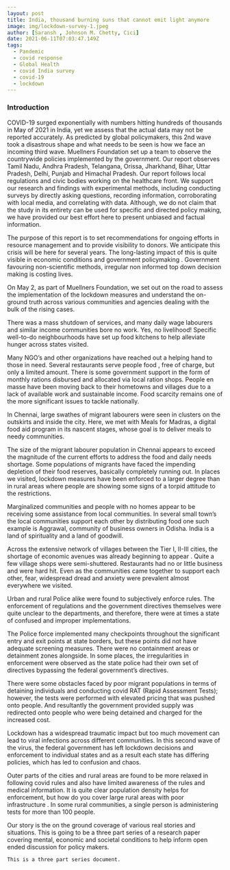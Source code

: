 ```yaml
---
layout: post
title: India, thousand burning suns that cannot emit light anymore
image: img/lockdown-survey-1.jpeg
author: [Saransh , Johnson M. Chetty, Cici]
date: 2021-06-11T07:03:47.149Z
tags:
  - Pandemic
  - covid response
  - Global Health
  - covid India survey
  - covid-19
  - lockdown
---
```


### Introduction

COVID-19 surged exponentially with numbers hitting hundreds of thousands in May of 2021 in India, yet we assess that the actual data may not be reported accurately. As predicted by global policymakers, this 2nd wave took a disastrous shape and what needs to be seen is how we face an incoming third wave.
Muellners Foundation set up a team to observe the countrywide policies implemented by the government. Our report observes Tamil Nadu, Andhra Pradesh, Telangana, Orissa, Jharkhand, Bihar, Uttar Pradesh, Delhi, Punjab and Himachal Pradesh. Our report follows local regulations and civic bodies working on the healthcare front. We support our research and findings with experimental methods, including conducting surveys by directly asking questions, recording information, corroborating with local media, and correlating with data. Although, we do not claim that the study in its entirety can be used for specific and directed policy making, we have provided our best effort here to present unbiased and factual information.

The purpose of this report is to set recommendations for ongoing efforts in resource management and to provide visibility to donors. We anticipate this crisis will be here for several years. The long-lasting impact of this is quite visible in economic conditions and government policymaking . Government favouring  non-scientific methods, irregular non informed top down decision making is costing lives.

On May 2, as part of Muellners Foundation, we set out on the road to assess the implementation of the lockdown measures and understand the on-ground truth across various communities and agencies dealing with the bulk of the rising cases.

There was a mass shutdown of services, and many daily wage labourers and similar income communities bore no work. Yes, no livelihood! Specific well-to-do neighbourhoods have set up food kitchens to help alleviate hunger across states visited.

Many NGO’s and other organizations have reached out a helping hand to those in need. Several restaurants serve people food , free of charge,  but only a limited amount. There is some government support in the form of monthly rations disbursed and allocated via local ration shops.
People en masse have been moving back to their hometowns and villages due to a lack of available work and sustainable income. Food scarcity remains one of the more significant issues to tackle nationally.

In Chennai, large swathes of migrant labourers were seen in clusters on the outskirts and inside the city. Here, we met with  Meals for Madras, a digital food aid program in its nascent stages, whose goal is to deliver meals to needy communities.

The size of the migrant labourer population in Chennai appears to exceed the magnitude of the current efforts to address the food and daily needs shortage. Some populations of migrants have faced the impending depletion of their food reserves, basically completely running out.
In places we visited, lockdown measures  have been enforced to a larger degree than in rural areas where people are showing some signs of a torpid attitude to the restrictions.

Marginalized communities and people with no homes appear to be receiving some assistance from local communities. In several small town’s the local communities support each other by distributing food one such example is Aggrawal, community of business owners in Odisha. India is a land of spirituality and a land of goodwill.

Across the extensive network of villages between the Tier I, II-III cities, the shortage of economic avenues was already beginning to appear . Quite a few village shops were semi-shuttered. Restaurants had no or little business and were hard hit. Even as the communities came together to support each other, fear, widespread dread and anxiety were prevalent almost everywhere we visited.

Urban and rural Police alike were found to subjectively enforce rules. The enforcement of regulations and the government directives themselves were quite unclear to the departments, and therefore, there were at times  a state of confused and improper implementations.

The Police force implemented many checkpoints throughout the significant entry and exit points at state borders, but these points did not have adequate screening measures. There were no containment areas or detainment zones alongside. In some places, the irregularities in enforcement were observed as the state police had their own set of directives bypassing  the federal government’s directives.

There were some obstacles faced by poor migrant populations in terms of detaining individuals and conducting covid RAT (Rapid Assessment Tests); however, the tests were performed with elevated pricing that was pushed onto people.  And resultantly the government provided  supply was redirected onto people who were being detained and charged for the increased cost.

Lockdown has a widespread traumatic impact but too much movement can lead to viral infections across different communities.  In this second wave of the virus, the federal government has left lockdown decisions and enforcement to individual states and as a result each state has differing policies, which has led   to confusion and chaos.

Outer parts of the cities and rural areas are found to be more relaxed in following covid rules and also have limited awareness of the rules and medical information. It is quite clear population density helps for enforcement, but how do you cover large rural areas with poor infrastructure . In some rural communities, a single person is administering tests for more than 100 people.

Our story is the on the ground coverage of various real stories and situations. This is going to be a three part series of a research paper covering mental, economic and  societal conditions to help inform open ended discussion for policy makers.


``` 
This is a three part series document. 

```

